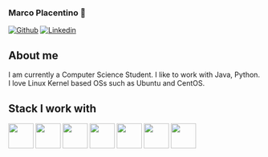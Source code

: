 ### Marco Placentino 👋

[![Github](https://img.shields.io/github/followers/place97?label=Follow&style=social)](https://github.com/place97)
[![Linkedin](https://img.shields.io/badge/-Marco%20Placentino-blue?style=flat-square&logo=linkedin&logoColor=white&link=https://www.linkedin.com/in/marco-placentino-02a675172/)](https://www.linkedin.com/in/marco-placentino-02a675172/)

## About me 
I am currently a Computer Science Student. I like to work with Java, Python. I love Linux Kernel based OSs such as Ubuntu and CentOS.

## Stack I work with
<code><img height="50" src="https://www.vectorlogo.zone/logos/python/python-ar21.svg"></code>
<code><img height="50" src="https://www.vectorlogo.zone/logos/postgresql/postgresql-horizontal.svg"></code>
<code><img height="50" src="https://www.vectorlogo.zone/logos/mysql/mysql-horizontal.svg"></code>
<code><img height="50" src="https://www.vectorlogo.zone/logos/sqlite/sqlite-ar21.svg"></code>
<code><img height="50" src="https://www.vectorlogo.zone/logos/github/github-ar21.svg"></code>
<code><img height="50" src="https://www.vectorlogo.zone/logos/linux/linux-ar21.svg"></code>
<code><img height="50" src="https://www.vectorlogo.zone/util/preview.html?image=/logos/java/java-horizontal.svg"></code>

